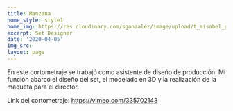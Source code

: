 ```yaml
---
title: Manzana
home_style: style1
home_img: https://res.cloudinary.com/sgonzalez/image/upload/t_misabel_preview/misabelrodriguez/manzana/01.jpg
excerpt: Set Designer
date: '2020-04-05'
img_src: 
layout: page
---
```


En este cortometraje se trabajó como asistente de diseño de producción. Mi función abarcó el diseño del set, el modelado en 3D y la realización de la maqueta para el director.

Link del cortometraje: https://vimeo.com/335702143